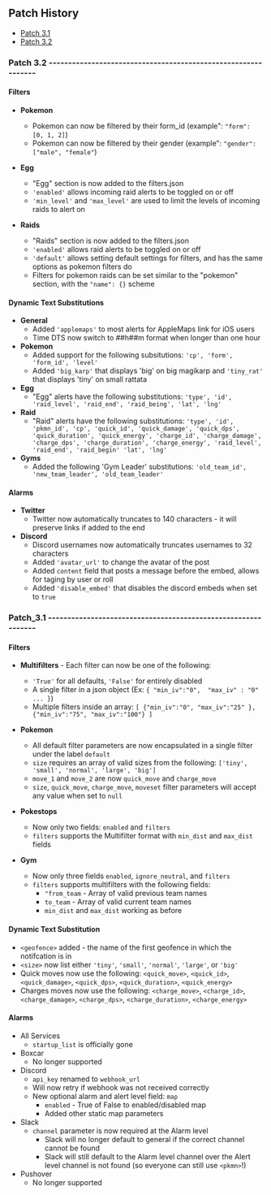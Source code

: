 ## Patch History

* [Patch 3.1](#patch-31---------------------------------------------------------------)
* [Patch 3.2](#patch-32---------------------------------------------------------------)

### Patch 3.2 --------------------------------------------------------------

#### Filters
* **Pokemon**
    * Pokemon can now be filtered by their form_id (example": `"form": [0, 1, 2]`)
    * Pokemon can now be filtered by their gender (example": `"gender": ["male", "female"`)
* **Egg**
    * "Egg" section is now added to the filters.json
    * `'enabled'` allows incoming raid alerts to be toggled on or off
    * `'min_level'` and `'max_level'` are used to limit the levels of incoming raids to alert on

* **Raids**
    * "Raids" section is now added to the filters.json
    * `'enabled'` allows raid alerts to be toggled on or off
    * `'default'` allows setting default settings for filters, and has the same options as pokemon filters do
    *  Filters for pokemon raids can be set similar to the "pokemon" section, with the `"name": {}` scheme

#### Dynamic Text Substitutions
* **General**
    * Added `'applemaps'` to most alerts for AppleMaps link for iOS users
    * Time DTS now switch to ##h##m format when longer than one hour
* **Pokemon**
    * Added support for the following subsitutions: `'cp', 'form', 'form_id', 'level'`
    * Added `'big_karp'` that displays 'big' on big magikarp and `'tiny_rat'` that displays 'tiny' on small rattata 
* **Egg**
    * "Egg" alerts have the following substitutions: `'type', 'id', 'raid_level', 'raid_end', 'raid_being', 'lat', 'lng'`
* **Raid**
    * "Raid" alerts have the following substitutions: `'type', 'id', 'pkmn_id', 'cp', 'quick_id', 'quick_damage', 'quick_dps', 'quick_duration', 'quick_energy', 'charge_id', 'charge_damage', 'charge_dps', 'charge_duration', 'charge_energy', 'raid_level', 'raid_end', 'raid_begin' 'lat', 'lng'`
* **Gyms**
    * Added the following 'Gym Leader' substitutions: `'old_team_id', 'new_team_leader', 'old_team_leader'`
    
#### Alarms
* **Twitter**
    * Twitter now automatically truncates to 140 characters - it will preserve <gmaps> links if added to the end
* **Discord**
    * Discord usernames now automatically truncates usernames to 32 characters
    * Added `'avatar_url'` to change the avatar of the post
    * Added `content` field that posts a message before the embed, allows for taging by user or roll
    * Added `'disable_embed'` that disables the discord embeds when set to `true`
    
    
### Patch_3.1 --------------------------------------------------------------

#### Filters
* **Multifilters** - Each filter can now be one of the following:
     * `'True'` for all defaults, `'False'` for entirely disabled
     * A single filter in a json object (Ex: `{ "min_iv":"0",  "max_iv" : "0" ... }`)
     * Multiple filters inside an array: `[ {"min_iv":"0", "max_iv":"25" }, {"min_iv":"75", "max_iv":"100"} ] `

     
* **Pokemon**
    * All default filter parameters are now encapsulated in a single filter under the label `default`
     * `size` requires an array of valid sizes from the following: `['tiny', 'small', 'normal', 'large', 'big']`
     * `move_1` and `move_2` are now `quick_move` and `charge_move`
     * `size`, `quick_move`, `charge_move`, `moveset` filter parameters will accept any value when set to `null`

* **Pokestops**
    * Now only two fields: `enabled` and `filters`
    * `filters` supports the Multifilter format with `min_dist` and `max_dist` fields
    
* **Gym**
    * Now only three fields `enabled`, `ignore_neutral`, and `filters`
    * `filters` supports multifilters with the following fields:
        * `"from_team` - Array of valid previous team names
        * `to_team` - Array of valid current team names
        * `min_dist` and `max_dist` working as before
    
#### Dynamic Text Substitution
* `<geofence>` added - the name of the first geofence in which the notifcation is in
* `<size>` now list either `'tiny'`, `'small'`, `'normal'`, `'large'`, or `'big'`
* Quick moves now use the following:  `<quick_move>`, `<quick_id>`, `<quick_damage>`, `<quick_dps>`, `<quick_duration>`, `<quick_energy>`
* Charges moves now use the following: `<charge_move>`, `<charge_id>`, `<charge_damage>`, `<charge_dps>`, `<charge_duration>`, `<charge_energy>`
    
#### Alarms
* All Services
    * `startup_list` is officially gone
* Boxcar
    * No longer supported
* Discord
    * `api_key` renamed to `webhook_url`
    * Will now retry if webhook was not received correctly
    * New optional alarm and alert level field: `map`
        * `enabled` - True of False to enabled/disabled map
        * Added other static map parameters
* Slack
    * `channel` parameter is now required at the Alarm level
        * Slack will no longer default to general if the correct channel cannot be found
        * Slack will still default to the Alarm level channel over the Alert level channel is not found (so everyone can still use `<pkmn>`!)
* Pushover
    * No longer supported
